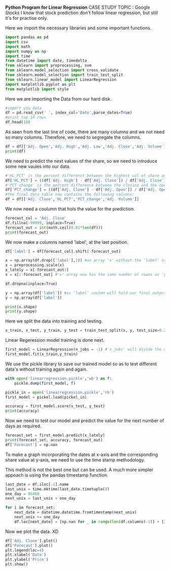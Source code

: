 **Python Program for Linear Regression**
CASE STUDY TOPIC : Google Stocks
I know that stock prediction don't follow linear regression, but still it's for practise only.

Here we import the necessary libraries and some important functions.


```python
import pandas as pd
import csv
import math
import numpy as np
import time
from datetime import date, timedelta
from sklearn import preprocessing, svm
from sklearn.model_selection import cross_validate
from sklearn.model_selection import train_test_split
from sklearn.linear_model import LinearRegression
import matplotlib.pyplot as plt
from matplotlib import style
```

Here we are importing the Data from our hard disk.


```python
#import you data 
df = pd.read_csv(' ', index_col='Date',parse_dates=True)
#print top 10 rows
df.head(10)
```

As seen from the last line of code, there are many columns and we not need so many columns. Therefore, we need to segregate the columns.


```python
df = df[['Adj. Open','Adj. High','Adj. Low','Adj. Close','Adj. Volume']]
print(df)
```

We need to predict the next values of the share, so we need to introduce some new vaules into our data.


```python
#'HL_PCT' is the percent differenct between the highest val of share and the closing value of the share for any respective time.
df['HL_PCT'] = ((df['Adj. High'] - df['Adj. Close']) / df['Adj. Close']) * 100
#'PCT_change' is the percent difference between the closing and the openening value of the share.
df['PCT_change'] = ((df['Adj. Close'] - df['Adj. Open']) / df['Adj. Open']) * 100
#the final data table now contains the following columns:
df = df[['Adj. Close','HL_PCT','PCT_change','Adj. Volume']]
```

We now need a coulumn that hols the value for the prediction.


```python
forecast_col = 'Adj. Close'
df.fillna(-99999, inplace=True)
forecast_out = int(math.ceil(0.01*len(df)))
print(forecast_out)
```

We now make a columns named 'label', at the last position.


```python
df['label'] = df[forecast_col].shift(-forecast_out)
```


```python
x = np.array(df.drop(['label'],1)) #an array 'x' without the 'label' column
x = preprocessing.scale(x) 
x_lately = x[-forecast_out:] 
x = x[:-forecast_out] #'x' array now has the same number of rowns as 'y'

df.dropna(inplace=True)

y = np.array(df['label']) #as 'label' coulmn will hold our final output, therefore y is given the 'label' coulmn.
y = np.array(df['label'])
```


```python
print(x.shape)
print(y.shape)
```

Here we split the data into training and testing.


```python
x_train, x_test, y_train, y_test = train_test_split(x, y, test_size=0.2)
```

Linear Regeression model training is done next.


```python
first_model = LinearRegression(n_jobs = -1) #'n_jobs' will divide the model into maximum number of parts and all parts run simultaneously. 
first_model.fit(x_train,y_train)
```

We use the pickle library to save our trained model so as to test different data's without training again and again.


```python
with open('linearregression.pickle','wb') as f:
    pickle.dump(first_model, f)

pickle_in = open('linearregression.pickle','rb')
first_model = pickel.load(pickel_in)
```


```python
accuracy = first_model.score(x_test, y_test)
print(accuracy)
```

Now we need to test our model and predict the value for the next number of days as required.


```python
forecast_set = first_model.predict(x_lately)
print(forecast_set, accuracy, forecast_out)
df['Forecast'] = np.nan
```

To make a graph incorporating the dates at x-axis and the corresponding share value at y-axis, we need to use the time stamp methodology.

This method is not the best one but can be used. A much more simpler appoach is using the pandas timestamp function.


```python
last_date = df.iloc[-1].name
last_unix = time.mktime(last_date.timetuple())
one_day = 86400
next_unix = last_unix + one_day

for i in forecast_set:
    next_date = datetime.datetime.fromtimestamp(next_unix)
    next_unix += one_day
    df.loc[next_date] = [np.nan for _ in range(len(df.columns)-1)] + [i]
```

Now we plot the data. XD


```python
df['Adj. Close'].plot()
df['Forecast'].plot()
plt.legend(loc=4)
plt.xlabel('Date')
plt.ylabel('Price')
plt.show()
```
